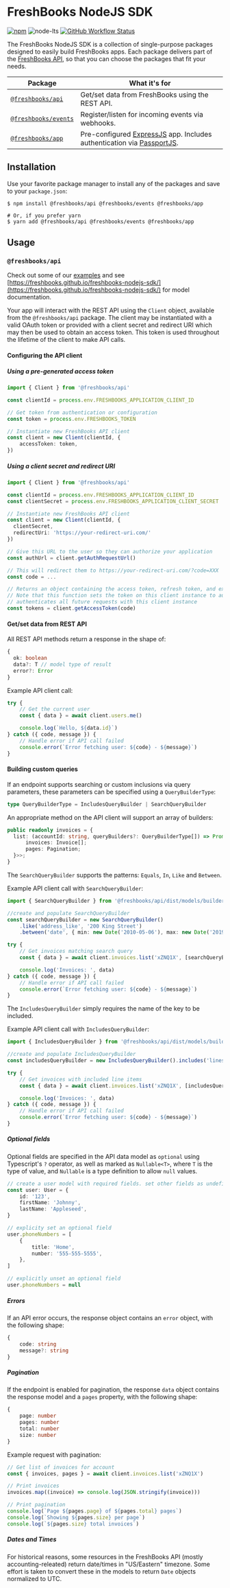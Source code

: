 # FreshBooks NodeJS SDK

[![npm](https://img.shields.io/npm/v/@freshbooks/api)](https://www.npmjs.com/package/@freshbooks/api)
![node-lts](https://img.shields.io/node/v-lts/@freshbooks/api)
[![GitHub Workflow Status](https://img.shields.io/github/workflow/status/freshbooks/freshbooks-nodejs-sdk/Run%20Tests)](https://github.com/freshbooks/freshbooks-nodejs-sdk/actions?query=workflow%3A%22Run+Tests%22)

The FreshBooks NodeJS SDK is a collection of single-purpose packages designed to easily build FreshBooks apps.
Each package delivers part of the [FreshBooks API](https://www.freshbooks.com/api), so that you can choose
the packages that fit your needs.

| Package                                                                  | What it's for                                                                                                                 |
| ------------------------------------------------------------------------ | ----------------------------------------------------------------------------------------------------------------------------- |
| [`@freshbooks/api`](https://www.npmjs.com/package/@freshbooks/api)       | Get/set data from FreshBooks using the REST API.                                                                              |
| [`@freshbooks/events`](https://www.npmjs.com/package/@freshbooks/events) | Register/listen for incoming events via webhooks.                                                                             |
| [`@freshbooks/app`](https://www.npmjs.com/package/@freshbooks/api)       | Pre-configured [ExpressJS](https://expressjs.com/) app. Includes authentication via [PassportJS](http://www.passportjs.org/). |

## Installation

Use your favorite package manager to install any of the packages and save to your `package.json`:

```shell
$ npm install @freshbooks/api @freshbooks/events @freshbooks/app

# Or, if you prefer yarn
$ yarn add @freshbooks/api @freshbooks/events @freshbooks/app
```

## Usage

### `@freshbooks/api`

Check out some of our [examples](https://github.com/freshbooks/freshbooks-nodejs-sdk/tree/main/examples) and
see [https://freshbooks.github.io/freshbooks-nodejs-sdk/](https://freshbooks.github.io/freshbooks-nodejs-sdk/)
for model documentation.

Your app will interact with the REST API using the `Client` object, available from the `@freshbooks/api` package.
The client may be instantiated with a valid OAuth token or provided with a client secret and redirect URI which may
then be used to obtain an access token. This token is used throughout the lifetime of the client to make API calls.

#### Configuring the API client

##### Using a pre-generated access token

```typescript
import { Client } from '@freshbooks/api'

const clientId = process.env.FRESHBOOKS_APPLICATION_CLIENT_ID

// Get token from authentication or configuration
const token = process.env.FRESHBOOKS_TOKEN

// Instantiate new FreshBooks API client
const client = new Client(clientId, {
    accessToken: token,
})
```

##### Using a client secret and redirect URI

```typescript
import { Client } from '@freshbooks/api'

const clientId = process.env.FRESHBOOKS_APPLICATION_CLIENT_ID
const clientSecret = process.env.FRESHBOOKS_APPLICATION_CLIENT_SECRET

// Instantiate new FreshBooks API client
const client = new Client(clientId, {
  clientSecret,
  redirectUri: 'https://your-redirect-uri.com/'
})

// Give this URL to the user so they can authorize your application
const authUrl = client.getAuthRequestUrl()

// This will redirect them to https://your-redirect-uri.com/?code=XXX
const code = ...

// Returns an object containing the access token, refresh token, and expiry date
// Note that this function sets the token on this client instance to automatically
// authenticates all future requests with this client instance
const tokens = client.getAccessToken(code)
```

#### Get/set data from REST API

All REST API methods return a response in the shape of:

```typescript
{
  ok: boolean
  data?: T // model type of result
  error?: Error
}
```

Example API client call:

```typescript
try {
    // Get the current user
    const { data } = await client.users.me()

    console.log(`Hello, ${data.id}`)
} catch ({ code, message }) {
    // Handle error if API call failed
    console.error(`Error fetching user: ${code} - ${message}`)
}
```

#### Building custom queries

If an endpoint supports searching or custom inclusions via query parameters, these parameters
can be specified using a `QueryBuilderType`:

```typescript
type QueryBuilderType = IncludesQueryBuilder | SearchQueryBuilder
```

An appropriate method on the API client will support an array of builders:

```typescript
public readonly invoices = {
  list: (accountId: string, queryBuilders?: QueryBuilderType[]) => Promise<Result<{
      invoices: Invoice[];
      pages: Pagination;
  }>>;
}
```

The `SearchQueryBuilder` supports the patterns: `Equals`, `In`, `Like` and `Between`.

Example API client call with `SearchQueryBuilder`:

```typescript
import { SearchQueryBuilder } from '@freshbooks/api/dist/models/builders/SearchQueryBuilder'

//create and populate SearchQueryBuilder
const searchQueryBuilder = new SearchQueryBuilder()
    .like('address_like', '200 King Street')
    .between('date', { min: new Date('2010-05-06'), max: new Date('2019-11-10') })

try {
    // Get invoices matching search query
    const { data } = await client.invoices.list('xZNQ1X', [searchQueryBuilder])

    console.log('Invoices: ', data)
} catch ({ code, message }) {
    // Handle error if API call failed
    console.error(`Error fetching user: ${code} - ${message}`)
}
```

The `IncludesQueryBuilder` simply requires the name of the key to be included.

Example API client call with `IncludesQueryBuilder`:

```typescript
import { IncludesQueryBuilder } from '@freshbooks/api/dist/models/builders/IncludesQueryBuilder'

//create and populate IncludesQueryBuilder
const includesQueryBuilder = new IncludesQueryBuilder().includes('lines')

try {
    // Get invoices with included line items
    const { data } = await client.invoices.list('xZNQ1X', [includesQueryBuilder])

    console.log('Invoices: ', data)
} catch ({ code, message }) {
    // Handle error if API call failed
    console.error(`Error fetching user: ${code} - ${message}`)
}
```

##### Optional fields

Optional fields are specified in the API data model as `optional` using Typescript's `?` operator, as well as
marked as `Nullable<T>`, where `T` is the type of value, and `Nullable` is a type definition to allow `null` values.

```typescript
// create a user model with required fields. set other fields as undefined
const user: User = {
    id: '123',
    firstName: 'Johnny',
    lastName: 'Appleseed',
}

// explicity set an optional field
user.phoneNumbers = [
    {
        title: 'Home',
        number: '555-555-5555',
    },
]

// explicitly unset an optional field
user.phoneNumbers = null
```

##### Errors

If an API error occurs, the response object contains an `error` object, with the following shape:

```typescript
{
    code: string
    message?: string
}
```

##### Pagination

If the endpoint is enabled for pagination, the response `data` object contains the response model and a `pages`
property, with the following shape:

```typescript
{
    page: number
    pages: number
    total: number
    size: number
}
```

Example request with pagination:

```typescript
// Get list of invoices for account
const { invoices, pages } = await client.invoices.list('xZNQ1X')

// Print invoices
invoices.map((invoice) => console.log(JSON.stringify(invoice)))

// Print pagination
console.log(`Page ${pages.page} of ${pages.total} pages`)
console.log(`Showing ${pages.size} per page`)
console.log(`${pages.size} total invoices`)
```

##### Dates and Times

For historical reasons, some resources in the FreshBooks API (mostly accounting-releated) return date/times in
"US/Eastern" timezone. Some effort is taken to convert these in the models to return `Date` objects normalized to UTC.
